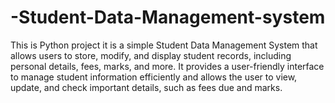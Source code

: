 # -Student-Data-Management-system
This is Python project it is a simple Student Data Management System that allows users to store, modify, and display student records, including personal details, fees, marks, and more.
It provides a user-friendly interface to manage student information efficiently and allows the user to view, update, and check important details, such as fees due and marks.

